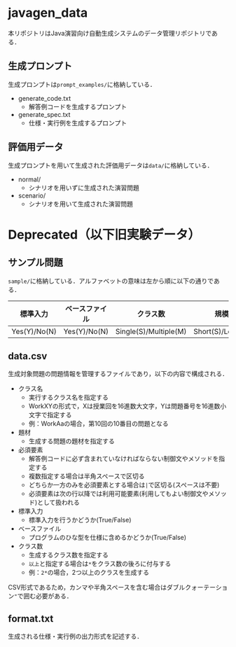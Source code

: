 # javagen_data
本リポジトリはJava演習向け自動生成システムのデータ管理リポジトリである．

## 生成プロンプト

生成プロンプトは`prompt_examples/`に格納している．

- generate_code.txt
  - 解答例コードを生成するプロンプト
- generate_spec.txt
  - 仕様・実行例を生成するプロンプト

## 評価用データ

生成プロンプトを用いて生成された評価用データは`data/`に格納している．

- normal/
  - シナリオを用いずに生成された演習問題
- scenario/
  - シナリオを用いて生成された演習問題


# Deprecated（以下旧実験データ）

## サンプル問題

`sample/`に格納している．アルファベットの意味は左から順に以下の通りである．

| 標準入力 | ベースファイル | クラス数 | 規模 | 抽象度 |
|-|-|-|-|-|
| Yes(Y)/No(N) | Yes(Y)/No(N) | Single(S)/Multiple(M) | Short(S)/Long(L) | Low(L)/High(H) |

## data.csv

生成対象問題の問題情報を管理するファイルであり，以下の内容で構成される．

- クラス名
  - 実行するクラス名を指定する
  - WorkXYの形式で，Xは授業回を16進数大文字，Yは問題番号を16進数小文字で指定する
  - 例：WorkAaの場合，第10回の10番目の問題となる
- 題材
  - 生成する問題の題材を指定する
- 必須要素
  - 解答例コードに必ず含まれていなければならない制御文やメソッドを指定する
  - 複数指定する場合は半角スペースで区切る
  - どちらか一方のみを必須要素とする場合は`|`で区切る(スペースは不要)
  - 必須要素は次の行以降では利用可能要素(利用してもよい制御文やメソッド)として扱われる
- 標準入力
  - 標準入力を行うかどうか(True/False)
- ベースファイル
  - プログラムのひな型を仕様に含めるかどうか(True/False)
- クラス数
  - 生成するクラス数を指定する
  - `以上`と指定する場合は`*`をクラス数の後ろに付与する
  - 例：`2*`の場合，2つ以上のクラスを生成する

CSV形式であるため，カンマや半角スペースを含む場合はダブルクォーテーション`"`で囲む必要がある．

## format.txt

生成される仕様・実行例の出力形式を記述する．
